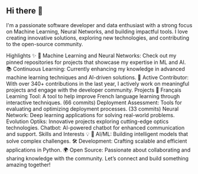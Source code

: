 ## Hi there 👋

I'm a passionate software developer and data enthusiast with a strong focus on Machine Learning, Neural Networks, and building impactful tools. I love creating innovative solutions, exploring new technologies, and contributing to the open-source community.

Highlights ✨
🔬 Machine Learning and Neural Networks: Check out my pinned repositories for projects that showcase my expertise in ML and AI.
📚 Continuous Learning: Currently enhancing my knowledge in advanced machine learning techniques and AI-driven solutions.
🌟 Active Contributor: With over 340+ contributions in the last year, I actively work on meaningful projects and engage with the developer community.
Projects 🚀
Français Learning Tool: A tool to help improve French language learning through interactive techniques. (66 commits)
Deployment Assessment: Tools for evaluating and optimizing deployment processes. (33 commits)
Neural Network: Deep learning applications for solving real-world problems.
Evolution Optiks: Innovative projects exploring cutting-edge optics technologies.
Chatbot: AI-powered chatbot for enhanced communication and support.
Skills and Interests 💡
🧠 AI/ML: Building intelligent models that solve complex challenges.
🛠️ Development: Crafting scalable and efficient applications in Python.
🌍 Open Source: Passionate about collaborating and sharing knowledge with the community.
Let’s connect and build something amazing together!

